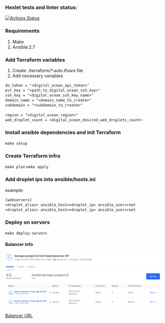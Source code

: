 ### Hexlet tests and linter status:
[![Actions Status](https://github.com/Toomean/devops-for-programmers-project-lvl3/workflows/hexlet-check/badge.svg)](https://github.com/Toomean/devops-for-programmers-project-lvl3/actions)

### Requirements
1. Make
2. Ansible:2.7

### Add Terraform variables
1. Create ./terraform/*.auto.tfvars file
2. Add necessary variables

```HCL
do_token = "<digital_ocean_api_token>"
pvt_key = "<path_to_digital_ocean_ssh_key>"
ssh_key = "<digital_ocean_ssh_key_name>"
domain_name = "<domain_name_to_create>"
subdomain = "<subdomain_to_create>"

region = "<digital_ocean_region>"
web_droplet_count = <digital_ocean_desired_web_droplets_count>
```

### Install ansible dependencies and init Terraform
`make setup`

### Create Terraform infra
`make plan`
`make apply`

### Add droplet ips into ansible/hosts.ini
example:
```
[webservers]
<droplet_alias> ansible_host=<droplet_ip> ansible_user=root
<droplet_alias> ansible_host=<droplet_ip> ansible_user=root
```

### Deploy on servers
`make deploy-servers`

#### Balancer info
![Balancer screenshot](https://raw.githubusercontent.com/Toomean/devops-for-programmers-project-lvl2/main/.github/images/balancer.png)

[Balancer URL](https://hexlet.toomean.com)